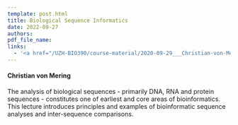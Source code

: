 ```yaml
---
template: post.html
title: Biological Sequence Informatics
date: 2022-09-27 
authors:
pdf_file_name: 
links:
  - '<a href="/UZH-BIO390/course-material/2020-09-29___Christian-von-Mering__Biological-Sequence-Informatics__UZH-BIO390-HS20-lecture-03.pdf" target="_blank">[2020 lecture slides]</a>'
---
```


#### Christian von Mering

The analysis of biological sequences - primarily DNA, RNA and protein sequences -
constitutes one of earliest and core areas of bioinformatics. <!--more-->This lecture introduces
principles and examples of bioinformatic sequence analyses and inter-sequence comparisons.



